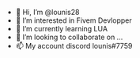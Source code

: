- 👋 Hi, I’m @lounis28
- 👀 I’m interested in Fivem Devlopper
- 🌱 I’m currently learning LUA
- 💞️ I’m looking to collaborate on ...
- 📫 My account discord lounis#7759

<!---
lounis/lounis is a ✨ special ✨ repository because its `README.md` (this file) appears on your GitHub profile.
You can click the Preview link to take a look at your changes.
--->
